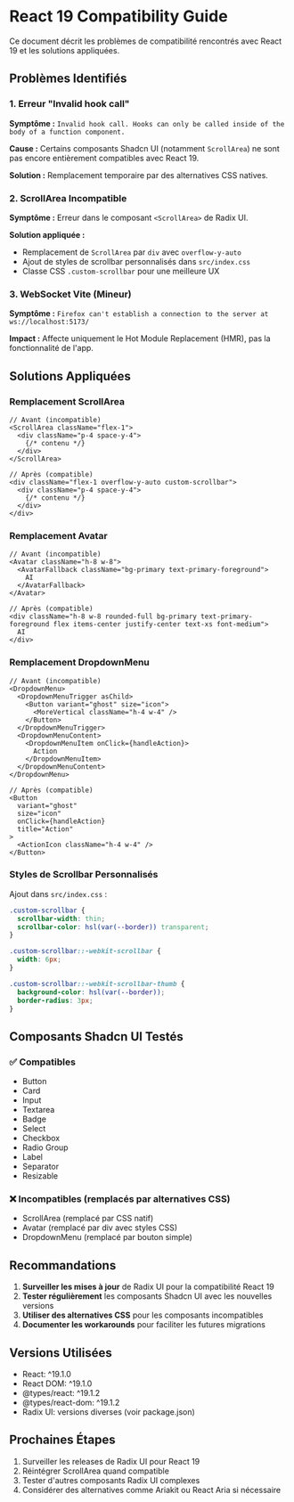 # React 19 Compatibility Guide

Ce document décrit les problèmes de compatibilité rencontrés avec React 19 et les solutions
appliquées.

## Problèmes Identifiés

### 1. Erreur "Invalid hook call"

**Symptôme :**
`Invalid hook call. Hooks can only be called inside of the body of a function component.`

**Cause :** Certains composants Shadcn UI (notamment `ScrollArea`) ne sont pas encore entièrement
compatibles avec React 19.

**Solution :** Remplacement temporaire par des alternatives CSS natives.

### 2. ScrollArea Incompatible

**Symptôme :** Erreur dans le composant `<ScrollArea>` de Radix UI.

**Solution appliquée :**

- Remplacement de `ScrollArea` par `div` avec `overflow-y-auto`
- Ajout de styles de scrollbar personnalisés dans `src/index.css`
- Classe CSS `.custom-scrollbar` pour une meilleure UX

### 3. WebSocket Vite (Mineur)

**Symptôme :** `Firefox can't establish a connection to the server at ws://localhost:5173/`

**Impact :** Affecte uniquement le Hot Module Replacement (HMR), pas la fonctionnalité de l'app.

## Solutions Appliquées

### Remplacement ScrollArea

```tsx
// Avant (incompatible)
<ScrollArea className="flex-1">
  <div className="p-4 space-y-4">
    {/* contenu */}
  </div>
</ScrollArea>

// Après (compatible)
<div className="flex-1 overflow-y-auto custom-scrollbar">
  <div className="p-4 space-y-4">
    {/* contenu */}
  </div>
</div>
```

### Remplacement Avatar

```tsx
// Avant (incompatible)
<Avatar className="h-8 w-8">
  <AvatarFallback className="bg-primary text-primary-foreground">
    AI
  </AvatarFallback>
</Avatar>

// Après (compatible)
<div className="h-8 w-8 rounded-full bg-primary text-primary-foreground flex items-center justify-center text-xs font-medium">
  AI
</div>
```

### Remplacement DropdownMenu

```tsx
// Avant (incompatible)
<DropdownMenu>
  <DropdownMenuTrigger asChild>
    <Button variant="ghost" size="icon">
      <MoreVertical className="h-4 w-4" />
    </Button>
  </DropdownMenuTrigger>
  <DropdownMenuContent>
    <DropdownMenuItem onClick={handleAction}>
      Action
    </DropdownMenuItem>
  </DropdownMenuContent>
</DropdownMenu>

// Après (compatible)
<Button
  variant="ghost"
  size="icon"
  onClick={handleAction}
  title="Action"
>
  <ActionIcon className="h-4 w-4" />
</Button>
```

### Styles de Scrollbar Personnalisés

Ajout dans `src/index.css` :

```css
.custom-scrollbar {
  scrollbar-width: thin;
  scrollbar-color: hsl(var(--border)) transparent;
}

.custom-scrollbar::-webkit-scrollbar {
  width: 6px;
}

.custom-scrollbar::-webkit-scrollbar-thumb {
  background-color: hsl(var(--border));
  border-radius: 3px;
}
```

## Composants Shadcn UI Testés

### ✅ Compatibles

- Button
- Card
- Input
- Textarea
- Badge
- Select
- Checkbox
- Radio Group
- Label
- Separator
- Resizable

### ❌ Incompatibles (remplacés par alternatives CSS)

- ScrollArea (remplacé par CSS natif)
- Avatar (remplacé par div avec styles CSS)
- DropdownMenu (remplacé par bouton simple)

## Recommandations

1. **Surveiller les mises à jour** de Radix UI pour la compatibilité React 19
2. **Tester régulièrement** les composants Shadcn UI avec les nouvelles versions
3. **Utiliser des alternatives CSS** pour les composants incompatibles
4. **Documenter les workarounds** pour faciliter les futures migrations

## Versions Utilisées

- React: ^19.1.0
- React DOM: ^19.1.0
- @types/react: ^19.1.2
- @types/react-dom: ^19.1.2
- Radix UI: versions diverses (voir package.json)

## Prochaines Étapes

1. Surveiller les releases de Radix UI pour React 19
2. Réintégrer ScrollArea quand compatible
3. Tester d'autres composants Radix UI complexes
4. Considérer des alternatives comme Ariakit ou React Aria si nécessaire
